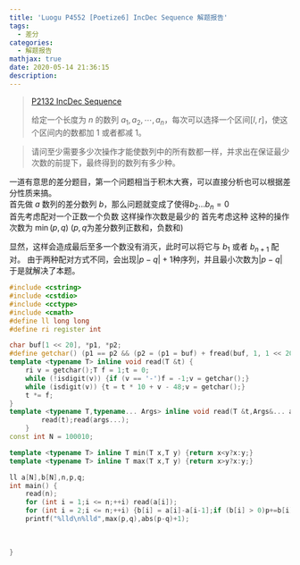 ```yaml
---
title: 'Luogu P4552 [Poetize6] IncDec Sequence 解题报告'
tags:
  - 差分
categories: 
  - 解题报告
mathjax: true
date: 2020-05-14 21:36:15
description:
---
```


> [P2132 IncDec Sequence](https://www.luogu.com.cn/problem/P4552)
>
> 给定一个长度为 $n$ 的数列 ${a_1,a_2,\cdots,a_n}$，每次可以选择一个区间$[l,r]$，使这个区间内的数都加 $1$ 或者都减 $1$。 
  
> 请问至少需要多少次操作才能使数列中的所有数都一样，并求出在保证最少次数的前提下，最终得到的数列有多少种。

<!-- more -->

一道有意思的差分题目，第一个问题相当于积木大赛，可以直接分析也可以根据差分性质来搞。  
首先做 $a$ 数列的差分数列 $b$，那么问题就变成了使得$b_2...b_n = 0$  
首先考虑配对一个正数一个负数 这样操作次数是最少的 首先考虑这种 
这种的操作次数为 $\min(p,q)$ ($p,q$为差分数列正数和，负数和)

显然，这样会造成最后至多一个数没有消灭，此时可以将它与 $b_1$ 或者 $b_{n+1}$ 配对。
由于两种配对方式不同，会出现$|p-q|+1$种序列，并且最小次数为$|p-q|$
于是就解决了本题。
```cpp
#include <cstring>
#include <cstdio>
#include <cctype>
#include <cmath>
#define ll long long
#define ri register int

char buf[1 << 20], *p1, *p2;
#define getchar() (p1 == p2 && (p2 = (p1 = buf) + fread(buf, 1, 1 << 20, stdin), p1 == p2)?EOF: *p1++)
template <typename T> inline void read(T &t) {
	ri v = getchar();T f = 1;t = 0;
	while (!isdigit(v)) {if (v == '-')f = -1;v = getchar();}
	while (isdigit(v)) {t = t * 10 + v - 48;v = getchar();}
	t *= f;
}
template <typename T,typename... Args> inline void read(T &t,Args&... args) {
		read(t);read(args...);
	}
const int N = 100010;

template <typename T> inline T min(T x,T y) {return x<y?x:y;}
template <typename T> inline T max(T x,T y) {return x>y?x:y;}

ll a[N],b[N],n,p,q;
int main() {
    read(n);
    for (int i = 1;i <= n;++i) read(a[i]);
    for (int i = 2;i <= n;++i) {b[i] = a[i]-a[i-1];if (b[i] > 0)p+=b[i];else q -=b[i];}
    printf("%lld\n%lld",max(p,q),abs(p-q)+1);
    
    
    
}

```